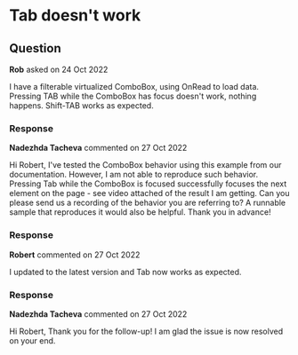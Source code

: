 # Tab doesn't work

## Question

**Rob** asked on 24 Oct 2022

I have a filterable virtualized ComboBox, using OnRead to load data. Pressing TAB while the ComboBox has focus doesn't work, nothing happens. Shift-TAB works as expected.

### Response

**Nadezhda Tacheva** commented on 27 Oct 2022

Hi Robert, I've tested the ComboBox behavior using this example from our documentation. However, I am not able to reproduce such behavior. Pressing Tab while the ComboBox is focused successfully focuses the next element on the page - see video attached of the result I am getting. Can you please send us a recording of the behavior you are referring to? A runnable sample that reproduces it would also be helpful. Thank you in advance!

### Response

**Robert** commented on 27 Oct 2022

I updated to the latest version and Tab now works as expected.

### Response

**Nadezhda Tacheva** commented on 27 Oct 2022

Hi Robert, Thank you for the follow-up! I am glad the issue is now resolved on your end.
